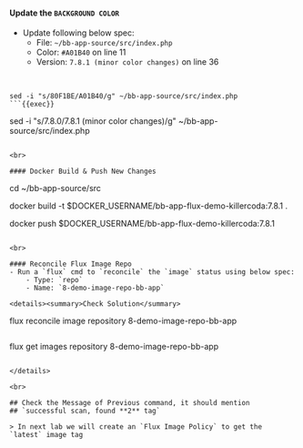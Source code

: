 #### Update the `BACKGROUND COLOR`
- Update following below spec:
    - File: `~/bb-app-source/src/index.php`
    - Color: `#A01B40` on line 11
    - Version: `7.8.1 (minor color changes)` on line 36

<br>

```
sed -i "s/80F1BE/A01B40/g" ~/bb-app-source/src/index.php
```{{exec}}

```
sed -i "s/7.8.0/7.8.1 (minor color changes)/g" ~/bb-app-source/src/index.php
```{{exec}}

<br>

#### Docker Build & Push New Changes

```
cd ~/bb-app-source/src

docker build -t $DOCKER_USERNAME/bb-app-flux-demo-killercoda:7.8.1 .

docker push $DOCKER_USERNAME/bb-app-flux-demo-killercoda:7.8.1
```{{exec}}

<br>

#### Reconcile Flux Image Repo
- Run a `flux` cmd to `reconcile` the `image` status using below spec:
    - Type: `repo`
    - Name: `8-demo-image-repo-bb-app`

<details><summary>Check Solution</summary>

```
flux reconcile image repository 8-demo-image-repo-bb-app
```{{exec}}

```
flux get images repository 8-demo-image-repo-bb-app
```{{exec}}

</details>

<br>

## Check the Message of Previous command, it should mention
## `successful scan, found **2** tag`

> In next lab we will create an `Flux Image Policy` to get the `latest` image tag